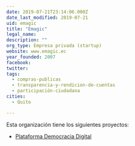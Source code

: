 ```yaml
---
date: 2019-07-21T23:14:06.000Z
date_last_modified: 2019-07-21
uid: emagic
title: "Emagic"
legal_name: 
description: ""
org_type: Empresa privada (startup)
website: www.emagic.ec
year_founded: 2007
facebook: 
twitter: 
tags:
  - compras-publicas
  - transparencia-y-rendicion-de-cuentas
  - participación-ciudadana
cities: 
  - Quito

---
```


Esta organización tiene los siguientes proyectos:

- [Plataforma Democracia Digital](/i/plataforma-democracia-digital.html)
